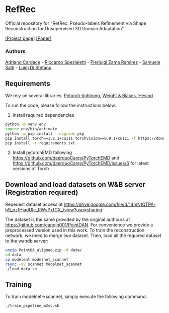 # RefRec
Official repository for "RefRec: Pseudo-labels Refinement via Shape Reconstruction for Unsupervised 3D Domain Adaptation"

[[Project page]](https://cvlab-unibo.github.io/RefRec/) [[Paper]](https://arxiv.org/abs/2110.11036)

### Authors

[Adriano Cardace](https://www.unibo.it/sitoweb/adriano.cardace2) - [Riccardo Spezialetti](https://www.unibo.it/sitoweb/riccardo.spezialetti) - [Pierluigi Zama Ramirez](https://pierlui92.github.io/) - [Samuele Salti](https://vision.deis.unibo.it/ssalti/) - [Luigi Di Stefano](https://www.unibo.it/sitoweb/luigi.distefano/)


## Requirements
We rely on several libraries: [Pytorch-lightning](https://github.com/PyTorchLightning/pytorch-lightning), [Weight & Biases](https://docs.wandb.ai/), [Hesiod](https://github.com/lykius/hesiod)

To run the code, please follow the instructions below.

1) install required dependencies

```bash
python -m venv env
source env/bin/activate
python -m pip install --upgrade pip
pip install torch==1.8.1+cu111 torchvision==0.9.1+cu111 -f https://download.pytorch.org/whl/torch_stable.html
pip install -r requirements.txt
```
2) Install pytorchEMD following https://github.com/daerduoCarey/PyTorchEMD and https://github.com/daerduoCarey/PyTorchEMD/issues/6 for latest versions of Torch


## Download and load datasets on W&B server (Registration required)
Reqeuest dataset access at https://drive.google.com/file/d/14mNtQTPA-b9_qzfHiadUIc_RWvPxfGX_/view?usp=sharing.

The dataset is the same provided by the original authours at https://github.com/canqin001/PointDAN. For convenience we provide a preprocessed version used in this work.
To train the reconstruction network, we need to merge two dataset. Then, load all the required dataset to the wandb server:

```bash
unzip PointDA_aligned.zip -d data/
cd data
cp modelent modelnet_scannet 
rsync -av scannet modelnet_scannet
./load_data.sh
```

## Training

To train modelnet->scannet, simply execute the following command:

```bash
./train_pipeline_m2sc.sh
```


